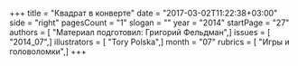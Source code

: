 +++
title = "Квадрат в конверте"
date = "2017-03-02T11:22:38+03:00"
side = "right"
pagesCount = "1"
slogan = ""
year = "2014"
startPage = "27"
authors = [ "Материал подготовил: Григорий Фельдман",]
issues = [ "2014_07",]
illustrators = [ "Tory Polska",]
month = "07"
rubrics = [ "Игры и головоломки",]
+++
